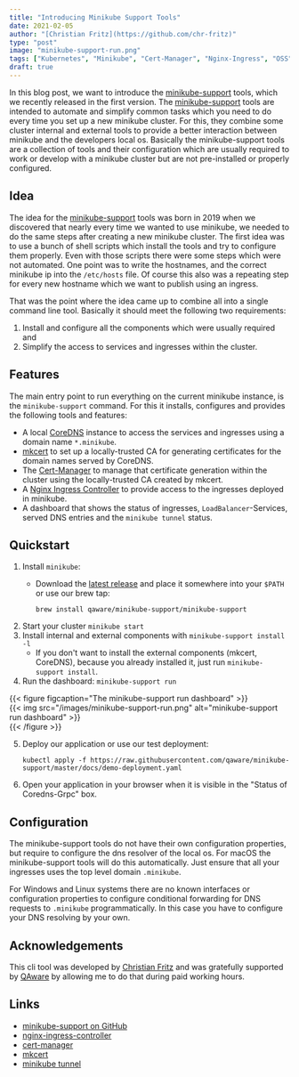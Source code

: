 ```yaml
---
title: "Introducing Minikube Support Tools"
date: 2021-02-05
author: "[Christian Fritz](https://github.com/chr-fritz)"
type: "post"
image: "minikube-support-run.png"
tags: ["Kubernetes", "Minikube", "Cert-Manager", "Nginx-Ingress", "OSS", "Open Source"]
draft: true
---
```


In this blog post, we want to introduce the
[minikube-support](https://github.com/qaware/minikube-support) tools, which we recently released in
the first version. The
[minikube-support](https://github.com/qaware/minikube-support) tools are intended to automate and
simplify common tasks which you need to do every time you set up a new minikube cluster. For this,
they combine some cluster internal and external tools to provide a better interaction between
minikube and the developers local os. Basically the minikube-support tools are a collection of
tools and their configuration which are usually required to work or develop with a minikube cluster
but are not pre-installed or properly configured.

## Idea

The idea for the
[minikube-support](https://github.com/qaware/minikube-support) tools was born in 2019 when we
discovered that nearly every time we wanted to use minikube, we needed to do the same steps after
creating a new minikube cluster. The first idea was to use a bunch of shell scripts which install
the tools and try to configure them properly. Even with those scripts there were some steps which
were not automated. One point was to write the hostnames, and the correct minikube ip into the
`/etc/hosts` file. Of course this also was a repeating step for every new hostname which we want to
publish using an ingress.

That was the point where the idea came up to combine all into a single command line tool.
Basically it should meet the following two requirements:

1. Install and configure all the components which were usually required and
2. Simplify the access to services and ingresses within the cluster.

## Features

The main entry point to run everything on the current minikube instance, is the `minikube-support`
command. For this it installs, configures and provides the following tools and features:

- A local
  [CoreDNS](https://coredns.io/) instance to access the services and ingresses using a domain name
  `*.minikube`.
- [mkcert](https://github.com/FiloSottile/mkcert) to set up a locally-trusted CA for generating
  certificates for the domain names served by CoreDNS.
- The
  [Cert-Manager](https://github.com/jetstack/cert-manager) to manage that certificate generation
  within the cluster using the locally-trusted CA created by mkcert.
- A
  [Nginx Ingress Controller](https://kubernetes.github.io/ingress-nginx/) to provide access to the
  ingresses deployed in minikube.
- A dashboard that shows the status of ingresses, `LoadBalancer`-Services, served DNS entries and
  the `minikube tunnel` status.

## Quickstart

1. Install `minikube`:
   - Download the
     [latest release](https://github.com/qaware/minikube-support/releases/latest) and place it
     somewhere into your `$PATH` or use our brew tap:

     ```shell script
     brew install qaware/minikube-support/minikube-support  
     ```
2. Start your cluster `minikube start`
3. Install internal and external components with `minikube-support install -l`
   - If you don't want to install the external components (mkcert, CoreDNS), because you already
     installed it, just run `minikube-support install`.
4. Run the dashboard: `minikube-support run`

{{< figure figcaption="The minikube-support run dashboard" >}}  
{{< img src="/images/minikube-support-run.png" alt="minikube-support run dashboard" >}}  
{{< /figure >}}

5. Deploy our application or use our test deployment:

   ```shell script
   kubectl apply -f https://raw.githubusercontent.com/qaware/minikube-support/master/docs/demo-deployment.yaml
   ```
6. Open your application in your browser when it is visible in the "Status of Coredns-Grpc" box.

## Configuration

The minikube-support tools do not have their own configuration properties, but require to configure the
dns resolver of the local os. For macOS the minikube-support tools will do this automatically. Just
ensure that all your ingresses uses the top level domain `.minikube`.

For Windows and Linux systems there are no known interfaces or configuration properties to configure
conditional forwarding for DNS requests to `.minikube` programmatically. In this case you have to
configure your DNS resolving by your own.

## Acknowledgements

This cli tool was developed by
[Christian Fritz](https://github.com/chr-fritz) and was gratefully supported by [QAware] by allowing
me to do that during paid working hours.

## Links

- [minikube-support on GitHub](https://github.com/qaware/minikube-support)
- [nginx-ingress-controller](https://github.com/kubernetes/ingress-nginx)
- [cert-manager](https://github.com/jetstack/cert-manager)
- [mkcert](https://github.com/FiloSottile/mkcert)
- [minikube tunnel](https://minikube.sigs.k8s.io/docs/commands/tunnel/)


[QAware]: https://www.qaware.de

